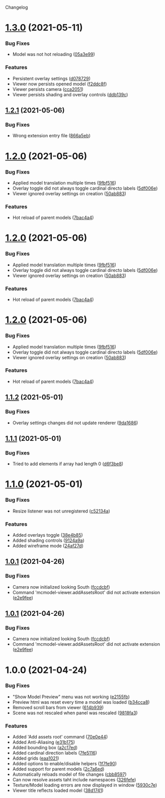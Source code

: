 Changelog

# [1.3.0](https://github.com/OrangeUtan/vscode-mcmodel-viewer/compare/v1.2.1...v1.3.0) (2021-05-11)


### Bug Fixes

* Model was not hot reloading ([05a3e99](https://github.com/OrangeUtan/vscode-mcmodel-viewer/commit/05a3e99f1145f270a823aa506116b3df0d7d19ef))


### Features

* Persistent overlay settings ([d078729](https://github.com/OrangeUtan/vscode-mcmodel-viewer/commit/d078729a6e72e830e7b6debbeca2bd77ffac9bfc))
* Viewer now persists opened model ([f2ddc8f](https://github.com/OrangeUtan/vscode-mcmodel-viewer/commit/f2ddc8ffbd770b3f16c8aa5d916a09f73ff78939))
* Viewer persists camera ([cca2051](https://github.com/OrangeUtan/vscode-mcmodel-viewer/commit/cca205197405cbb76b0b5b7e5bf2ce4177033414))
* Viewer persists shading and overlay controls ([ddb139c](https://github.com/OrangeUtan/vscode-mcmodel-viewer/commit/ddb139c34f1182475f4868705c49b327a5e96d0b))

## [1.2.1](https://github.com/OrangeUtan/vscode-mcmodel-viewer/compare/v1.2.0...v1.2.1) (2021-05-06)


### Bug Fixes

* Wrong extension entry file ([866a5eb](https://github.com/OrangeUtan/vscode-mcmodel-viewer/commit/866a5eb935986584f2c0d3a63659ce24f98dc2e5))

# [1.2.0](https://github.com/OrangeUtan/vscode-mcmodel-viewer/compare/v1.1.2...v1.2.0) (2021-05-06)


### Bug Fixes

* Applied model translation multiple times ([9fbf516](https://github.com/OrangeUtan/vscode-mcmodel-viewer/commit/9fbf5163908ee05f1241c48025aab90ac4f2480c))
* Overlay toggle did not always toggle cardinal directo labels ([5df006e](https://github.com/OrangeUtan/vscode-mcmodel-viewer/commit/5df006e3e52cd28ab3b9f7ad4dffef554c71ec7a))
* Viewer ignored overlay settings on creation ([50ab883](https://github.com/OrangeUtan/vscode-mcmodel-viewer/commit/50ab88308d31e4cdb5e1db3ac3ba1e1d886798ef))


### Features

* Hot reload of parent models ([7bac4a4](https://github.com/OrangeUtan/vscode-mcmodel-viewer/commit/7bac4a44428c51e7dc95ec8982a859f6e108da56))

# [1.2.0](https://github.com/OrangeUtan/vscode-mcmodel-viewer/compare/v1.1.2...v1.2.0) (2021-05-06)


### Bug Fixes

* Applied model translation multiple times ([9fbf516](https://github.com/OrangeUtan/vscode-mcmodel-viewer/commit/9fbf5163908ee05f1241c48025aab90ac4f2480c))
* Overlay toggle did not always toggle cardinal directo labels ([5df006e](https://github.com/OrangeUtan/vscode-mcmodel-viewer/commit/5df006e3e52cd28ab3b9f7ad4dffef554c71ec7a))
* Viewer ignored overlay settings on creation ([50ab883](https://github.com/OrangeUtan/vscode-mcmodel-viewer/commit/50ab88308d31e4cdb5e1db3ac3ba1e1d886798ef))


### Features

* Hot reload of parent models ([7bac4a4](https://github.com/OrangeUtan/vscode-mcmodel-viewer/commit/7bac4a44428c51e7dc95ec8982a859f6e108da56))

# [1.2.0](https://github.com/OrangeUtan/vscode-mcmodel-viewer/compare/v1.1.2...v1.2.0) (2021-05-06)


### Bug Fixes

* Applied model translation multiple times ([9fbf516](https://github.com/OrangeUtan/vscode-mcmodel-viewer/commit/9fbf5163908ee05f1241c48025aab90ac4f2480c))
* Overlay toggle did not always toggle cardinal directo labels ([5df006e](https://github.com/OrangeUtan/vscode-mcmodel-viewer/commit/5df006e3e52cd28ab3b9f7ad4dffef554c71ec7a))
* Viewer ignored overlay settings on creation ([50ab883](https://github.com/OrangeUtan/vscode-mcmodel-viewer/commit/50ab88308d31e4cdb5e1db3ac3ba1e1d886798ef))


### Features

* Hot reload of parent models ([7bac4a4](https://github.com/OrangeUtan/vscode-mcmodel-viewer/commit/7bac4a44428c51e7dc95ec8982a859f6e108da56))

## [1.1.2](https://github.com/OrangeUtan/vscode-mcmodel-viewer/compare/v1.1.1...v1.1.2) (2021-05-01)


### Bug Fixes

* Overlay settings changes did not update renderer ([9da1686](https://github.com/OrangeUtan/vscode-mcmodel-viewer/commit/9da1686ffef95686df695f788e47b7ef51475a62))

## [1.1.1](https://github.com/OrangeUtan/vscode-mcmodel-viewer/compare/v1.1.0...v1.1.1) (2021-05-01)


### Bug Fixes

* Tried to add elements if array had length 0 ([d6f3be8](https://github.com/OrangeUtan/vscode-mcmodel-viewer/commit/d6f3be8e59dc58f01f57096bbbd9ef948cebc70a))

# [1.1.0](https://github.com/OrangeUtan/vscode-mcmodel-viewer/compare/v1.0.1...v1.1.0) (2021-05-01)


### Bug Fixes

* Resize listener was not unregistered ([c52134a](https://github.com/OrangeUtan/vscode-mcmodel-viewer/commit/c52134aedc58d65032e7660fe0ddd26a53ca480c))


### Features

* Added overlays toggle ([38e4b85](https://github.com/OrangeUtan/vscode-mcmodel-viewer/commit/38e4b85d51f40a07113a077ff3d787d7bade7c85))
* Added shading controls ([9124a9a](https://github.com/OrangeUtan/vscode-mcmodel-viewer/commit/9124a9ad186a5e7f2b4932e81b046f053c047296))
* Added wireframe mode ([24af27d](https://github.com/OrangeUtan/vscode-mcmodel-viewer/commit/24af27d6f75c042c3982deb220ce2b464c5470be))

## [1.0.1](https://github.com/OrangeUtan/vscode-mcmodel-viewer/compare/v1.0.0...v1.0.1) (2021-04-26)


### Bug Fixes

* Camera now initialized looking South ([fccdcbf](https://github.com/OrangeUtan/vscode-mcmodel-viewer/commit/fccdcbf5a6b77a77ca9ffa46837063908d67cd19))
* Command 'mcmodel-viewer.addAssetsRoot' did not activate extension ([e2e9fee](https://github.com/OrangeUtan/vscode-mcmodel-viewer/commit/e2e9feee7f3a90b2f6feaeafd8ba3f147f73fee3))

## [1.0.1](https://github.com/OrangeUtan/vscode-mcmodel-viewer/compare/v1.0.0...v1.0.1) (2021-04-26)


### Bug Fixes

* Camera now initialized looking South ([fccdcbf](https://github.com/OrangeUtan/vscode-mcmodel-viewer/commit/fccdcbf5a6b77a77ca9ffa46837063908d67cd19))
* Command 'mcmodel-viewer.addAssetsRoot' did not activate extension ([e2e9fee](https://github.com/OrangeUtan/vscode-mcmodel-viewer/commit/e2e9feee7f3a90b2f6feaeafd8ba3f147f73fee3))

# 1.0.0 (2021-04-24)


### Bug Fixes

* "Show Model Preview" menu was not working ([e2155fb](https://github.com/OrangeUtan/vscode-mcmodel-viewer/commit/e2155fbbc9219afe1abcbd9454cecba469214a96))
* Preview html was reset every time a model was loaded ([b34cca8](https://github.com/OrangeUtan/vscode-mcmodel-viewer/commit/b34cca8eeed0e9ccebb20d595cbccdf15b918238))
* Removed scroll bars from viewer ([614b939](https://github.com/OrangeUtan/vscode-mcmodel-viewer/commit/614b9392da0e4ba2f58977e507482ab616bda231))
* Scene was not rescaled when panel was rescaled ([9818fa3](https://github.com/OrangeUtan/vscode-mcmodel-viewer/commit/9818fa38524205784219fe6c7088754b07dd2795))


### Features

* Added 'Add assets root' command ([70e0e44](https://github.com/OrangeUtan/vscode-mcmodel-viewer/commit/70e0e4483a70d8b50629c39b1cffefc3e8ea248e))
* Added Anti-Aliasing ([e31b175](https://github.com/OrangeUtan/vscode-mcmodel-viewer/commit/e31b175577c3cea0893c26763c14907eb7ce63ca))
* Added bounding box ([a2c17ed](https://github.com/OrangeUtan/vscode-mcmodel-viewer/commit/a2c17ed4382f6b7be770a4cb59e41b255d2f229b))
* Added cardinal direction labels ([7fe5116](https://github.com/OrangeUtan/vscode-mcmodel-viewer/commit/7fe5116e4005df78889126c61ecfb089b587a87e))
* Added grids ([eaa1021](https://github.com/OrangeUtan/vscode-mcmodel-viewer/commit/eaa1021addfaa9fa378781731b6242429fe813c6))
* Added options to enable/disable helpers ([1f7fe90](https://github.com/OrangeUtan/vscode-mcmodel-viewer/commit/1f7fe902e776ffac0a5aa7b00ba215a17e066500))
* Added support for parent models ([2c7a6ed](https://github.com/OrangeUtan/vscode-mcmodel-viewer/commit/2c7a6edd164629d02af12f48b819f9c02cb34c8f))
* Automatically reloads model of file changes ([cbb8597](https://github.com/OrangeUtan/vscode-mcmodel-viewer/commit/cbb85976be77c17d645339e3228ac4256c08fc56))
* Can now resolve assets taht include namespaces ([326fefe](https://github.com/OrangeUtan/vscode-mcmodel-viewer/commit/326fefe747d4e70bc644861aaec74b9627afa926))
* Texture/Model loading errors are now displayed in window ([5930c7e](https://github.com/OrangeUtan/vscode-mcmodel-viewer/commit/5930c7e7d9f478b05bc90b83703dbb1e5a437b2e))
* Viewer title reflects loaded model ([38d1741](https://github.com/OrangeUtan/vscode-mcmodel-viewer/commit/38d1741249a39432a4cc1856c80c8de576b6c9d5))
